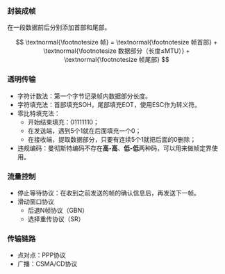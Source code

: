 
### 封装成帧

在一段数据前后分别添加首部和尾部。

$$
    \textnormal{\footnotesize 帧} =
    \textnormal{\footnotesize 帧首部} +
    \textnormal{\footnotesize 数据部分（长度≤MTU）} +
    \textnormal{\footnotesize 帧尾部}
$$

### 透明传输

- 字符计数法：第一个字节记录帧内数据部分长度。
- 字符填充法：首部填充SOH，尾部填充EOT，使用ESC作为转义符。
- 零比特填充法：
  - 开始结束填充：01111110；
  - 在发送端，遇到5个1就在后面填充一个0；
  - 在接收端，提取数据部分，只要有连续5个1就把后面的0删除；
- 违规编码：曼彻斯特编码不存在**高-高**、**低-低**两种码，可以用来做帧定界使用。

### 流量控制

- 停止等待协议：在收到之前发送的帧的确认信息后，再发送下一帧。
- 滑动窗口协议
  - 后退N帧协议（GBN）
  - 选择重传协议（SR）

### 传输链路

- 点对点：PPP协议
- 广播：CSMA/CD协议
